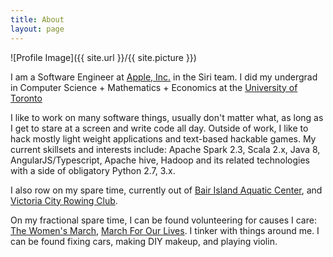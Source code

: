 ```yaml
---
title: About
layout: page
---
```

![Profile Image]({{ site.url }}/{{ site.picture }})

I am a Software Engineer at [Apple, Inc.](http://www.apple.com/) in the Siri team. I did my undergrad in Computer Science + Mathematics + Economics at the [University of Toronto](http://www.utoronto.ca/)

I like to work on many software things, usually don't matter what, as long as I get to stare at a screen and write code all day. Outside of work, I like to hack mostly light weight applications and text-based hackable games. My current skillsets and interests include: Apache Spark 2.3, Scala 2.x, Java 8, AngularJS/Typescript, Apache hive, Hadoop and its related technologies with a side of obligatory Python 2.7, 3.x.

I also row on my spare time, currently out of [Bair Island Aquatic Center](http://www.gobair.org/), and [Victoria City Rowing Club](https://www.vcrc.bc.ca/).

On my fractional spare time, I can be found volunteering for causes I care: [The Women's March](https://www.womensmarch.com/), [March For Our Lives](https://marchforourlives.com/home/). I tinker with things around me. I can be found fixing cars, making DIY makeup, and playing violin.

